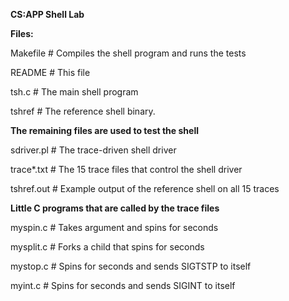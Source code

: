 **CS:APP Shell Lab**

**Files:**

Makefile	# Compiles the shell program and runs the tests

README	# This file

tsh.c	# The main shell program

tshref	# The reference shell binary.

**The remaining files are used to test the shell**

sdriver.pl	# The trace-driven shell driver

trace*.txt	# The 15 trace files that control the shell driver

tshref.out # Example output of the reference shell on all 15 traces

**Little C programs that are called by the trace files**

myspin.c	# Takes argument and spins for seconds

mysplit.c	# Forks a child that spins for seconds

mystop.c # Spins for seconds and sends SIGTSTP to itself

myint.c # Spins for seconds and sends SIGINT to itself
